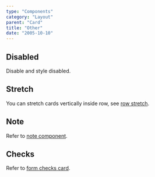 ```yaml
---
type: "Components"
category: "Layout"
parent: "Card"
title: "Other"
date: "2005-10-10"
---
```


## Disabled

Disable and style disabled.

<demo>
  <demoinline src="demos/components/card/disabled">
  </demoinline>
</demo>

## Stretch

You can stretch cards vertically inside row, see [row stretch](/components/row/other#stretch).

## Note

Refer to [note component](/components/note).

## Checks

Refer to [form checks card](/components/form/other#checks-card).
